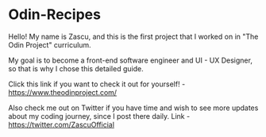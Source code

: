 # Odin-Recipes

Hello! My name is Zascu, and this is the first project that I worked on in "The Odin Project" curriculum.

My goal is to become a front-end software engineer and UI - UX Designer, so that is why I chose this detailed guide.

Click this link if you want to check it out for yourself! - https://www.theodinproject.com/

Also check me out on Twitter if you have time and wish to see more updates about my coding journey, since I post there daily.
Link - https://twitter.com/ZascuOfficial
